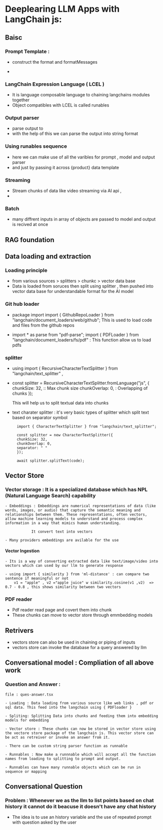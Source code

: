 # Deeplearing LLM Apps with LangChain js: 

## Baisc

### Prompt Template :  
- construct the  format and formatMessages

- 

### LangChain Expression Language ( LCEL )
- It is language composable language to chaining langchains modules together
- Object compatibles with LCEL is called runables


### Output parser
- parse output to 
- with the help of this we can parse the output into string format

### Using runables sequence 
- here we can make use of all the varibles for prompt , model and output parser
- and just by passing it across {product} data template 

### Streaming
- Stream chunks of data like video streaming via AI api , 
- 

### Batch
 - many diffrent inputs in array of objects are passed to model and output is recived at once


## RAG foundation

## Data loading and extraction 

### Loading principle
- from various sources > splitters > chunkc > vector data base
- Data is loaded from soruces then split using splitter , 
    then pushed into vector data base for understandable format for the AI model

### Git hub loader 
- package import import { GithubRepoLoader } from "langchain/document_loaders/web/github";
    This is used to load code and files from the github repos

- import * as parse from "pdf-parse";
    import { PDFLoader } from "langchain/document_loaders/fs/pdf" : This function allow us to load pdfs

### splitter
- using import { RecursiveCharacterTextSplitter } from "langchain/text_splitter" ,

- const splitter = RecursiveCharacterTextSplitter.fromLanguage("js", {
    chunkSize: 32,  :: Max chunk size
    chunkOverlap: 0, : Overlapping of chunks 
    });

    This will help us to split textual data into chunks 

- text charater splitter : it's very basic types of splitter which split text based on separator symbol 

        import { CharacterTextSplitter } from "langchain/text_splitter";

        const splitter = new CharacterTextSplitter({
        chunkSize: 32,
        chunkOverlap: 0,
        separator: " "
        });

        await splitter.splitText(code);

## Vector Store

### Vector storage : It is a specialized database which has NPL (Natural Language Search) capability   

    - Embeddings : Embeddings are numerical representations of data (like words, images, or audio) that capture the semantic meaning and relationships between them. These representations, often vectors, allow machine learning models to understand and process complex information in a way that mimics human understanding. 

                It convert text into vectors 

    - Many providers embeddings are avilable for the use 

#### Vector Ingestion  
    - Its is a way of converting extracted data like text/image/video into vectors which can used by our llm to generate response

    - using import { similarity } from 'ml-distance' : can compare two sentence if meaningful or not
        v1 = "apple" , v2 ="apple juice" w similarity.cosine(v1 ,v2)  =>  0.7 - 0.8 , this shows similarity between two vectors 

### PDF reader 
- Pdf reader read page and covert them into chunk 
- These chunks can move to vector store through emmbedding models

## Retrivers 
- vectors store can also be used in chaining or piping of inputs 
- vectors store can invoke the database for a query answered by llm





## Conversational model : Compliation of all above work

### Question and Answer : 

    file : ques-answer.tsx

    - Loading : Data loading from various source like web links , pdf or sql data. This feed into the langchain using { PDFloader }

    - Spliting: Splitting Data into chunks and feeding them into embedding models for embedding

    - Vector store : These chunks can now be stored in vector store using the vectore store package of the langchain js. This vector store can be act as retreiver or invoke an answer from it.

    - There can be custom string parser function as runnable

    - Runnables : Now make a runnnable which will accept all the function names from loading to splitting to prompt and output.

    - Runnables can have many runnable objects which can be run in sequence or mapping

## Conversational Question

### Problem : Whenever we as the llm to list points based on chat history it cannot do it beacuse it doesn't have any chat history

 - The idea is to use an history variable and the use of repeated prompt with question asked by the user

    




